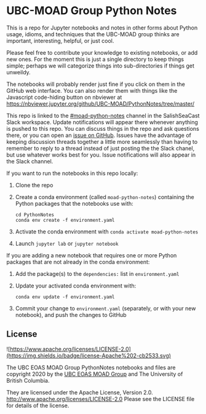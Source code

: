 # UBC-MOAD Group Python Notes

This is a repo for Jupyter notebooks and notes in other forms about
Python usage, idioms, and techniques that the UBC-MOAD group thinks are
important, interesting, helpful, or just cool.

Please feel free to contribute your knowledge to existing notebooks,
or add new ones.
For the moment this is just a single directory to keep things simple;
perhaps we will categorize things into sub-directories if things get unweildy.

The notebooks will probably render just fine if you click on them in the
GitHub web interface.
You can also render them with things like the Javascript code-hiding button
on nbviewer at https://nbviewer.jupyter.org/github/UBC-MOAD/PythonNotes/tree/master/

This repo is linked to the [#moad-python-notes](https://salishseacast.slack.com/archives/C01319S2YJW) channel in the SalishSeaCast Slack workspace.
Update notifications will appear there whenever anything is pushed to this repo.
You can discuss things in the repo and ask questions there,
or you can open an [issue on GitHub](https://github.com/UBC-MOAD/PythonNotes/issues).
Issues have the advantage of keeping discussion threads together a little more seamlessly than having to remember to reply to a thread instead of just posting the the Slack chanel, but use whatever works best for you.
Issue notifications will also appear in the Slack channel.

If you want to run the notebooks in this repo locally:

  1. Clone the repo
  2. Create a conda environment (called `moad-python-notes`) containing the Python packages that the notebooks use with:

         cd PythonNotes
         conda env create -f environment.yaml

  3. Activate the conda environment with `conda activate moad-python-notes`
  4. Launch `jupyter lab` or `jupyter notebook`

If you are adding a new notebook that requires one or more Python packages that are not already in the conda environment:

  1. Add the package(s) to the `dependencies:` list in `environment.yaml`
  2. Update your activated conda environment with:

         conda env update -f environment.yaml

  3. Commit your change to `environment.yaml` (separately, or with your new notebook), and push the changes to GitHub


## License

![https://www.apache.org/licenses/LICENSE-2.0](https://img.shields.io/badge/license-Apache%202-cb2533.svg)

The UBC EOAS MOAD Group PythonNotes notebooks and files are copyright 2020 by the [UBC EOAS MOAD Group](https://github.com/UBC-MOAD/docs/blob/master/CONTRIBUTORS.rst) and The University of British Columbia.

They are licensed under the Apache License, Version 2.0.
http://www.apache.org/licenses/LICENSE-2.0
Please see the LICENSE file for details of the license.

